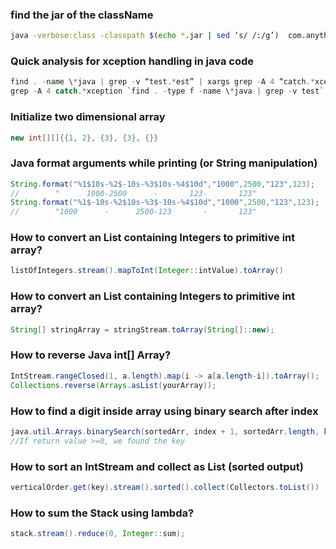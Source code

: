 ### find the jar of the className
```sh
java -verbose:class -classpath $(echo *.jar | sed ‘s/ /:/g’)  com.anything.yourclass | grep “yourclass”
```

### Quick analysis for xception handling in java code
```java
find . -name \*java | grep -v “test.*est” | xargs grep -A 4 “catch.*xception” > exceptionHandling.txt
grep -A 4 catch.*xception `find . -type f -name \*java | grep -v test` > xception.log
```

### Initialize two dimensional array
```java
new int[][]{{1, 2}, {3}, {3}, {}}
```

### Java format arguments while printing (or String manipulation)
```java
String.format("%1$10s-%2$-10s-%3$10s-%4$10d","1000",2500,"123",123);
//        "      1000-2500      -       123-       123"
String.format("%1$-10s-%2$10s-%3$-10s-%4$10d","1000",2500,"123",123);
//        "1000      -      2500-123       -       123"
```

### How to convert an List<Integer> containing Integers to primitive int array?
```java
listOfIntegers.stream().mapToInt(Integer::intValue).toArray()
```
### How to convert an List<Integer> containing Integers to primitive int array?
```java
String[] stringArray = stringStream.toArray(String[]::new);
```

### How to reverse Java int[] Array?
```java
IntStream.rangeClosed(1, a.length).map(i -> a[a.length-i]).toArray();
Collections.reverse(Arrays.asList(yourArray));
```

### How to find a digit inside array using binary search after index
```java
java.util.Arrays.binarySearch(sortedArr, index + 1, sortedArr.length, key);
//If return value >=0, we found the key
```

### How to sort an IntStream and collect as List<Integer> (sorted output)
```java
verticalOrder.get(key).stream().sorted().collect(Collectors.toList())
```

### How to sum the  Stack<Integer> using lambda?
```java
stack.stream().reduce(0, Integer::sum);
```